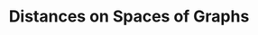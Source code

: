 ---
title: Distances on Spaces of Graphs
layout: post
post-image: "https://benholmgren.github.io/personal-site/assets/images/torre.png"
description: Test.
tags:
- test
---